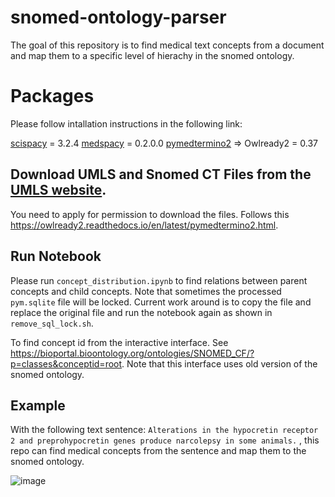 # snomed-ontology-parser
The goal of this repository is to find medical text concepts from a document and map them to a specific level of hierachy in the snomed ontology.

# Packages
Please follow intallation instructions in the following link:

[scispacy](https://github.com/allenai/scispacy) = 3.2.4
[medspacy](https://github.com/medspacy/medspacy) = 0.2.0.0
[pymedtermino2](https://owlready2.readthedocs.io/en/latest/pymedtermino2.html) => Owlready2 = 0.37

## Download UMLS and Snomed CT Files from the [UMLS website](https://www.nlm.nih.gov/research/umls/).
You need to apply for permission to download the files.
Follows this https://owlready2.readthedocs.io/en/latest/pymedtermino2.html.

## Run Notebook
Please run `concept_distribution.ipynb` to find relations between parent concepts and child concepts.
Note that sometimes the processed `pym.sqlite` file will be locked. Current work around is to copy the file and replace the original file and run the notebook again as shown in `remove_sql_lock.sh`. 


To find concept id from the interactive interface. 
See https://bioportal.bioontology.org/ontologies/SNOMED_CF/?p=classes&conceptid=root. Note that this interface uses old version of the snomed ontology.

## Example
With the following text sentence: `Alterations in the hypocretin receptor 2 and preprohypocretin genes produce narcolepsy in some animals.` , this repo can find medical concepts from the sentence and map them to the snomed ontology.

![image](https://i.imgur.com/Cr9aYBH.png)